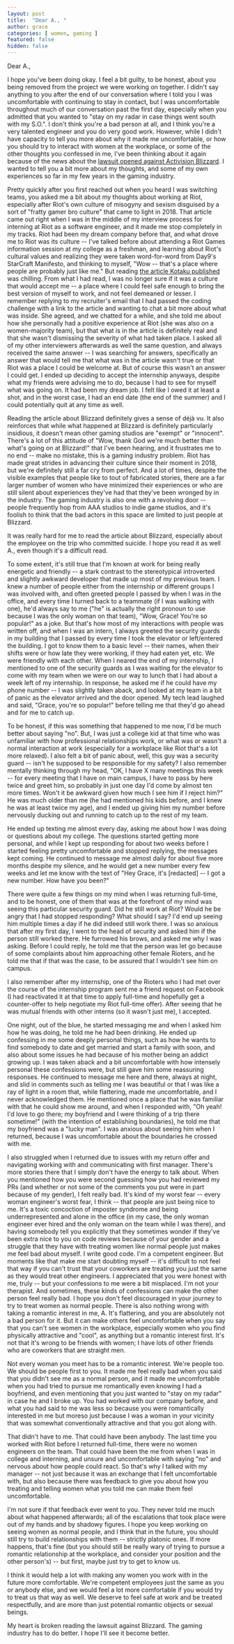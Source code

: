```yaml
---
layout: post
title:  "Dear A., "
author: grace
categories: [ women, gaming ]
featured: false
hidden: false
---
```


Dear A.,

I hope you've been doing okay. I feel a bit guilty, to be honest, about you being removed from the project we were working on together. I didn't say anything to you after the end of our conversation where I told you I was uncomfortable with continuing to stay in contact, but I was uncomfortable throughout much of our conversation past the first day, especially when you admitted that you wanted to "stay on my radar in case things went south with my S.O.". I don't think you're a bad person at all, and I think you're a very talented engineer and you do very good work. However, while I didn't have capacity to tell you more about why it made me uncomfortable, or how you should try to interact with women at the workplace, or some of the other thoughts you confessed in me, I've been thinking about it again because of the news about the [lawsuit opened against Activision Blizzard](https://kotaku.com/activision-blizzard-sued-by-california-over-widespread-1847339746). I wanted to tell you a bit more about my thoughts, and some of my own experiences so far in my few years in the gaming industry.

Pretty quickly after you first reached out when you heard I was switching teams, you asked me a bit about my thoughts about working at Riot, especially after Riot's own culture of misogyny and sexism disguised by a sort of "fratty gamer bro culture" that came to light in 2018. That article came out right when I was in the middle of my interview process for interning at Riot as a software engineer, and it made me stop completely in my tracks. Riot had been my dream company before that, and what drove me to Riot was its culture -- I've talked before about attending a Riot Games information session at my college as a freshman, and learning about Riot's cultural values and realizing they were taken word-for-word from Day9's StarCraft Manifesto, and thinking to myself, "Wow -- that's a place where people are probably just like me." But reading [the article Kotaku published](https://kotaku.com/inside-the-culture-of-sexism-at-riot-games-1828165483) was chilling. From what I had read, I was no longer sure if it was a culture that would accept me -- a place where I could feel safe enough to bring the best version of myself to work, and not feel demeaned or lesser. I remember replying to my recruiter's email that I had passed the coding challenge with a link to the article and wanting to chat a bit more about what was inside. She agreed, and we chatted for a while, and she told me about how she personally had a positive experience at Riot (she was also on a women-majority team), but that what is in the article is definitely real and that she wasn't dismissing the severity of what had taken place. I asked all of my other interviewers afterwards as well the same question, and always received the same answer -- I was searching for answers, specifically an answer that would tell me that what was in the article wasn't true or that Riot was a place I could be welcome at. But of course this wasn't an answer I could get. I ended up deciding to accept the internship anyways, despite what my friends were advising me to do, because I had to see for myself what was going on. It had been my dream job. I felt like I owed it at least a shot, and in the worst case, I had an end date (the end of the summer) and I could potentially quit at any time as well.

Reading the article about Blizzard definitely gives a sense of déjà vu. It also reinforces that while what happened at Blizzard is definitely particularly insidious, it doesn't mean other gaming studios are "exempt" or "innocent". There's a lot of this attitude of "Wow, thank God we're much better than what's going on at Blizzard!" that I've been hearing, and it frustrates me to no end -- make no mistake, this is a gaming industry problem. Riot has made great strides in advancing their culture since their moment in 2018, but we're definitely still a far cry from perfect. And a lot of times, despite the visible examples that people like to tout of fabricated stories, there are a far larger number of women who have minimized their experiences or who are still silent about experiences they've had that they've been wronged by in the industry. The gaming industry is also one with a revolving door -- people frequently hop from AAA studios to indie game studios, and it's foolish to think that the bad actors in this space are limited to just people at Blizzard. 

It was really hard for me to read the article about Blizzard, especially about the employee on the trip who committed suicide. I hope you read it as well A., even though it's a difficult read. 

To some extent, it's still true that I'm known at work for being really energetic and friendly -- a stark contrast to the stereotypical introverted and slightly awkward developer that made up most of my previous team. I knew a number of people either from the internship or different groups I was involved with, and often greeted people I passed by when I was in the office, and every time I turned back to a teammate (if I was walking with one), he'd always say to me ("he" is actually the right pronoun to use because I was the only woman on that team), "Wow, Grace! You're so popular!" as a joke. But that's how most of my interactions with people was written off, and when I was an intern, I always greeted the security guards in my building that I passed by every time I took the elevator or left/entered the building. I got to know them to a basic level -- their names, when their shifts were or how late they were working, if they had eaten yet, etc. We were friendly with each other. When I neared the end of my internship, I mentioned to one of the security guards as I was waiting for the elevator to come with my team when we were on our way to lunch that I had about a week left of my internship. In response, he asked me if he could have my phone number -- I was slightly taken aback, and looked at my team in a bit of panic as the elevator arrived and the door opened. My tech lead laughed and said, "Grace, you're so popular!" before telling me that they'd go ahead and for me to catch up. 

To be honest, if this was something that happened to me now, I'd be much better about saying "no". But, I was just a college kid at that time who was unfamiliar with how professional relationships work, or what was or wasn't a normal interaction at work (especially for a workplace like Riot that's a lot more relaxed). I also felt a bit of panic about, well, this guy was a security guard -- isn't he supposed to be responsible for my safety? I also remember mentally thinking through my head, "OK, I have X many meetings this week -- for every meeting that I have on main campus, I have to pass by here twice and greet him, so probably in just one day I'd come by almost ten more times. Won't it be awkward given how much I see him if I reject him?" He was much older than me (he had mentioned his kids before, and I knew he was at least twice my age), and I ended up giving him my number before nervously ducking out and running to catch up to the rest of my team. 

He ended up texting me almost every day, asking me about how I was doing or questions about my college. The questions started getting more personal, and while I kept up responding for about two weeks before I started feeling pretty uncomfortable and stopped replying, the messages kept coming. He continued to message me almost daily for about five more months despite my silence, and he would get a new number every few weeks and let me know with the text of "Hey Grace, it's [redacted] -- I got a new number. How have you been?"

There were quite a few things on my mind when I was returning full-time, and to be honest, one of them that was at the forefront of my mind was seeing this particular security guard. Did he still work at Riot? Would he be angry that I had stopped responding? What should I say? I'd end up seeing him multiple times a day if he did indeed still work there. I was so anxious that after my first day, I went to the head of security and asked him if the person still worked there. He furrowed his brows, and asked me why I was asking. Before I could reply, he told me that the person was let go because of some complaints about him approaching other female Rioters, and he told me that if that was the case, to be assured that I wouldn't see him on campus. 

I also remember after my internship, one of the Rioters who I had met over the course of the internship program sent me a friend request on Facebook (I had reactivated it at that time to apply full-time and hopefully get a counter-offer to help negotiate my Riot full-time offer). After seeing that he was mutual friends with other interns (so it wasn't just me), I accepted. 

One night, out of the blue, he started messaging me and when I asked him how he was doing, he told me he had been drinking. He ended up confessing in me some deeply personal things, such as how he wants to find somebody to date and get married and start a family with soon, and also about some issues he had because of his mother being an addict growing up. I was taken aback and a bit uncomfortable with how intensely personal these confessions were, but still gave him some reassuring responses. He continued to message me here and there, always at night, and slid in comments such as telling me I was beautiful or that I was like a ray of light in a room that, while flattering, made me uncomfortable, and I never acknowledged them. He mentioned once a place that he was familiar with that he could show me around, and when I responded with, "Oh yeah! I'd love to go there; my boyfriend and I were thinking of a trip there sometime!" (with the intention of establishing boundaries), he told me that my boyfriend was a "lucky man". I was anxious about seeing him when I returned, because I was uncomfortable about the boundaries he crossed with me. 

I also struggled when I returned due to issues with my return offer and navigating working with and communicating with first manager. There's more stories there that I simply don't have the energy to talk about. When you mentioned how you were second guessing how you had reviewed my PRs (and whether or not some of the comments you put were in part because of my gender), I felt really bad. It's kind of my worst fear -- every woman engineer's worst fear, I think -- that people are just being nice to me. It's a toxic concoction of imposter syndrome and being underrepresented and alone in the office (in my case, the only woman engineer ever hired and the only woman on the team while I was there), and having somebody tell you explicitly that they sometimes wonder if they've been extra nice to you on code reviews because of your gender and a struggle that they have with treating women like normal people just makes me feel bad about myself. I write good code. I'm a competent engineer. But moments like that make me start doubting myself -- it's difficult to not feel that way if you can't trust that your coworkers are treating you just the same as they would treat other engineers. I appreciated that you were honest with me, truly -- but your confessions to me were a bit misplaced. I'm not your therapist. And sometimes, these kinds of confessions can make the other person feel really bad. I hope you don't feel discouraged in your journey to try to treat women as normal people. There is also nothing wrong with taking a romantic interest in me, A. It's flattering, and you are absolutely not a bad person for it. But it can make others feel uncomfortable when you say that you can't see women in the workplace, especially women who you find physically attractive and "cool", as anything but a romantic interest first. It's not that it's wrong to be friends with women; I have lots of other friends who are coworkers that are straight men.

Not every woman you meet has to be a romantic interest. We're people too. We should be people first to you. It made me feel really bad when you said that you didn't see me as a normal person, and it made me uncomfortable when you had tried to pursue me romantically even knowing I had a boyfriend, and even mentioning that you just wanted to "stay on my radar" in case he and I broke up. You had worked with our company before, and what you had said to me was less so because you were romantically interested in me but moreso just because I was a woman in your vicinity that was somewhat conventionally attractive and that you got along with. 

That didn't have to me. That could have been anybody. The last time you worked with Riot before I returned full-time, there were no women engineers on the team. That could have been the me from when I was in college and interning, and unsure and uncomfortable with saying "no" and nervous about how people could react. So that's why I talked with my manager -- not just because it was an exchange that I felt uncomfortable with, but also because there was feedback to give you about how you treating and telling women what you told me can make them feel uncomfortable.

I'm not sure if that feedback ever went to you. They never told me much about what happened afterwards; all of the escalations that took place were out of my hands and by shadowy figures. I hope you keep working on seeing women as normal people, and I think that in the future, you should still try to build relationships with them -- strictly platonic ones. If more happens, that's fine (but you should still be really wary of trying to pursue a romantic relationship at the workplace, and consider your position and the other person's) -- but first, maybe just try to get to know us. 

I think it would help a lot with making any women you work with in the future more comfortable. We're competent employees just the same as you or anybody else, and we would feel a lot more comfortable if you would try to treat us that way as well. We deserve to feel safe at work and be treated respectfully, and are more than just potential romantic objects or sexual beings.

My heart is broken reading the lawsuit against Blizzard. The gaming industry has to do better. I hope I'll see it become better.
